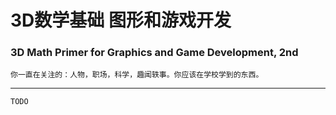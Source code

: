 # 3D数学基础 图形和游戏开发
### 3D Math Primer for Graphics and Game Development, 2nd

```
你一直在关注的：人物，职场，科学，趣闻轶事。你应该在学校学到的东西。
```

---

```
TODO
```